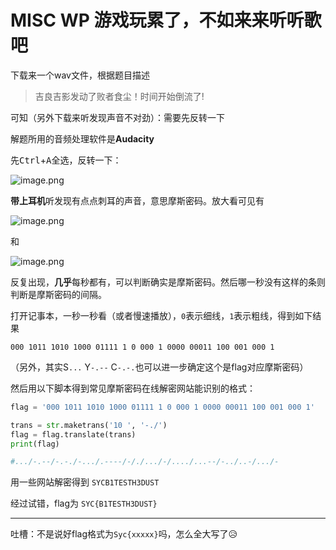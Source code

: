 # MISC WP  游戏玩累了，不如来来听听歌吧

下载来一个wav文件，根据题目描述

>  吉良吉影发动了败者食尘！时间开始倒流了! 

可知（另外下载来听发现声音不对劲）：需要先反转一下



解题所用的音频处理软件是**Audacity**

先<kbd>Ctrl</kbd>+<kbd>A</kbd>全选，反转一下：

![image.png](https://i.loli.net/2019/11/05/Aw95lLkUrfOZCXx.png)



**带上耳机**听发现有点点刺耳的声音，意思摩斯密码。放大看可见有

![image.png](https://i.loli.net/2019/11/05/qHxXrd14AgyB5mS.png)

和

![image.png](https://i.loli.net/2019/11/05/jUBH3tAXegSp621.png)

反复出现，**几乎**每秒都有，可以判断确实是摩斯密码。然后哪一秒没有这样的条则判断是摩斯密码的间隔。

打开记事本，一秒一秒看（或者慢速播放），`0`表示细线，`1`表示粗线，得到如下结果

`000 1011 1010 1000 01111 1 0 000 1 0000 00011 100 001 000 1`

（另外，其实S`...` Y`-.--` C`-.-.`也可以进一步确定这个是flag对应摩斯密码）

然后用以下脚本得到常见摩斯密码在线解密网站能识别的格式：

```python
flag = '000 1011 1010 1000 01111 1 0 000 1 0000 00011 100 001 000 1'

trans = str.maketrans('10 ', '-./')
flag = flag.translate(trans)
print(flag)

#.../-.--/-.-./-.../.----/-/./.../-/..../...--/-../..-/.../-
```

用一些网站解密得到 `SYCB1TESTH3DUST`

经过试错，flag为 `SYC{B1TESTH3DUST}`

---

吐槽：不是说好flag格式为`Syc{xxxxx}`吗，怎么全大写了😥